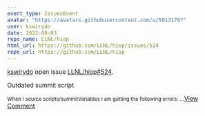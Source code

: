 ```yaml
---
event_type: IssuesEvent
avatar: "https://avatars.githubusercontent.com/u/5013176?"
user: kswirydo
date: 2022-08-03
repo_name: LLNL/hiop
html_url: https://github.com/LLNL/hiop/issues/524
repo_url: https://github.com/LLNL/hiop
---
```


<a href='https://github.com/kswirydo' target='_blank'>kswirydo</a> open issue <a href='https://github.com/LLNL/hiop/issues/524' target='_blank'>LLNL/hiop#524</a>.

<p>Outdated summit script</p><small>When I source scripts/summitVariables I am getting the following errors:...</small><a href='https://github.com/LLNL/hiop/issues/524' target='_blank'>View Comment</a>
